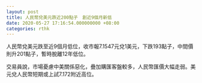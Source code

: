 ```yaml
---
layout: post
title: 人民幣兌美元跌近200點子　創近9個月新低
date: 2020-05-27 17:16:54.000000000 +08:00
categories: rthk
---
```


人民幣兌美元跌至近9個月低位，收市報7.1547元兌1美元，下跌193點子，中間價則升201點子，暫時脫離12年低位。

交易員說，市場憂慮中美關係惡化，疊加購匯客盤較多，人民幣匯價大幅走弱。美元兌人民幣短期或上試7.172附近高位。
